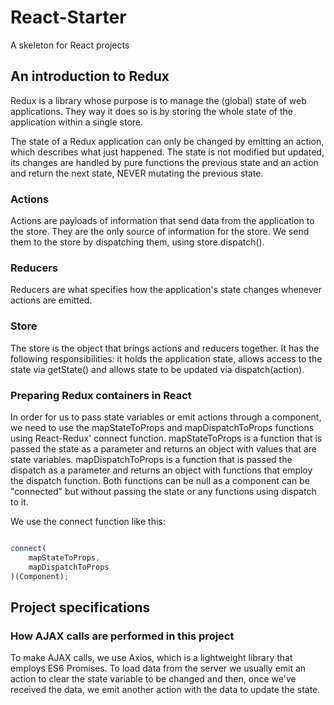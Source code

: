 # React-Starter
A skeleton for React projects

## An introduction to Redux
Redux is a library whose purpose is to manage the (global) state of web applications. They way it does so is by storing the whole state of the application within a single store.

The state of a Redux application can only be changed by emitting an action, which describes what just happened. The state is not modified but updated, its changes are handled by pure functions the previous state and an action and return the next state, NEVER mutating the previous state.

### Actions
Actions are payloads of information that send data from the application to the store. They are the only source of information for the store. We send them to the store by dispatching them, using store.dispatch().

### Reducers
Reducers are what specifies how the application's state changes whenever actions are emitted.

### Store
The store is the object that brings actions and reducers together. It has the following responsibilities: it holds the application state, allows access to the state via getState() and allows state to be updated via dispatch(action).

### Preparing Redux containers in React
In order for us to pass state variables or emit actions through a component, we need to use the mapStateToProps and mapDispatchToProps functions using React-Redux' connect function. mapStateToProps is a function that is passed the state as a parameter and returns an object with values that are state variables. mapDispatchToProps is a function that is passed the dispatch as a parameter and returns an object with functions that employ the dispatch function. Both functions can be null as a component can be "connected" but without passing the state or any functions using dispatch to it.

We use the connect function like this:
```javascript

connect(
	mapStateToProps,
	mapDispatchToProps
)(Component);

```

## Project specifications
### How AJAX calls are performed in this project
To make AJAX calls, we use Axios, which is a lightweight library that employs ES6 Promises. To load data from the server we usually emit an action to clear the state variable to be changed and then, once we've received the data, we emit another action with the data to update the state.